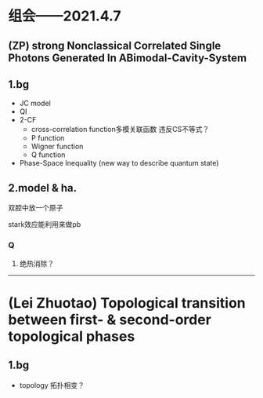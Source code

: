 # 组会——2021.4.7

## (ZP) strong Nonclassical Correlated Single Photons Generated In ABimodal-Cavity-System

## 1.bg

- JC model
- QI
- 2-CF
  - cross-correlation function多模关联函数 违反CS不等式？
  - P function
  - Wigner function
  - Q function
- Phase-Space Inequality (new way to describe quantum state)

## 2.model & ha.

双腔中放一个原子

stark效应能利用来做pb

### Q

1. 绝热消除？

---

# (Lei Zhuotao) Topological transition between first- & second-order topological phases

## 1.bg

- topology 拓扑相变？

